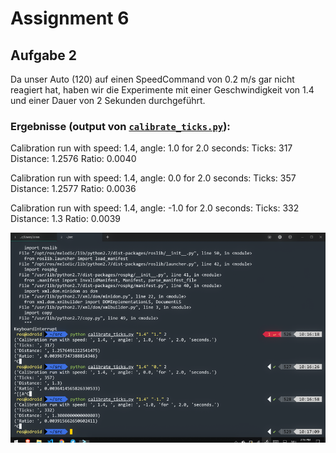 # Assignment 6

## Aufgabe 2

Da unser Auto (120) auf einen SpeedCommand von 0.2 m/s gar nicht reagiert hat, haben wir die Experimente mit einer Geschwindigkeit von 1.4 und einer Dauer von 2 Sekunden durchgeführt.


### Ergebnisse (output von [`calibrate_ticks.py`](https://github.com/lorenzoh/catkin_ws_nilo/blob/master/src/assignment6/src/calibrate_ticks.py)):

Calibration run with speed: 1.4, angle: 1.0 for 2.0 seconds:
Ticks: 317
Distance: 1.2576
Ratio: 0.0040

Calibration run with speed: 1.4, angle: 0.0 for 2.0 seconds:
Ticks: 357
Distance: 1.2577
Ratio: 0.0036

Calibration run with speed: 1.4, angle: -1.0 for 2.0 seconds:
Ticks: 332
Distance: 1.3
Ratio: 0.0039

![Results](results.png)